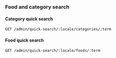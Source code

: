 ### Food and category search

#### Category quick search

`GET /admin/quick-search/:locale/categories/:term`

#### Food quick search

`GET /admin/quick-search/:locale/foods/:term`
